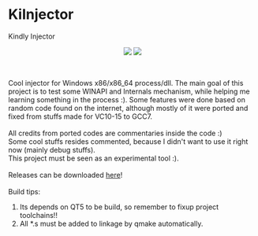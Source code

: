 # KiInjector
Kindly Injector

<p align="center">
 <img src="http://i.imgur.com/a4UjzNK.jpg"/>
 <img src="http://i.imgur.com/GT1mJm4.jpg"/>
</p>


<br />

Cool injector for Windows x86/x86_64 process/dll. The main goal of this project is to test some WINAPI and Internals mechanism, while helping me learning something in the process :). Some features were done based on random code found on the internet, although mostly of it were ported and fixed from stuffs made for VC10-15 to GCC7.<br/><br />
All credits from ported codes are commentaries inside the code :)<br /> Some cool stuffs resides commented, because I didn't want to use it right now (mainly debug stuffs). 
<br />
This project must be seen as an experimental tool :).
<br />
<br />
Releases can be downloaded [here](https://github.com/otavioarj/KiInjector/releases)!
<br />
<br />
Build tips:<br />
1. Its depends on QT5 to be build, so remember to fixup project toolchains!!  
2. All *.s must be added to linkage by qmake automatically.
